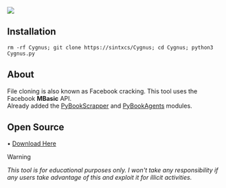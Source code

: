 ![](https://i.imgur.com/ArSkzKQ.png)

## Installation
```
rm -rf Cygnus; git clone https://sintxcs/Cygnus; cd Cygnus; python3 Cygnus.py
```
## About
File cloning is also known as Facebook cracking. This tool uses the Facebook **MBasic** API.
<br>Already added the [PyBookScrapper](https://github.com/sintxcs/PyBookScrapper) and [PyBookAgents](https://github.com/sintxcs/PyBookAgents) modules.

## Open Source
• [Download Here](https://apkadmin.com/i6fbnvz1xhv0/synt4x.py.html)

> [!WARNING]  
> *This tool is for educational purposes only. I won't take any responsibility if any users take advantage of this and exploit it for illicit activities.*

